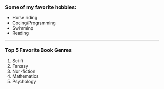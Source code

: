 ### Some of my favorite hobbies:
* Horse riding
* Coding/Programming
* Swimming
* Reading
- - -
### Top 5 Favorite Book Genres
1. Sci-fi
2. Fantasy
3. Non-fiction
4. Mathematics
5. Psychology
